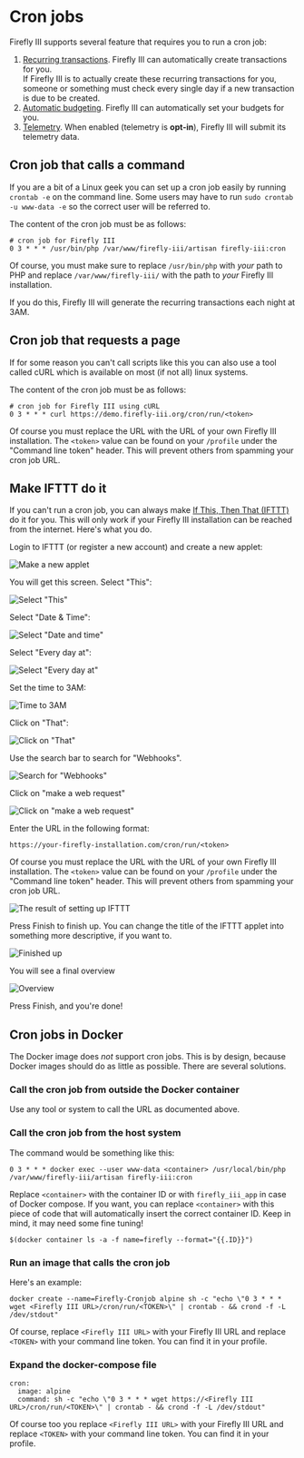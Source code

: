 # Cron jobs

Firefly III supports several feature that requires you to run a cron job:

1. [Recurring transactions](../advanced-concepts/recurring.md). Firefly III can automatically create transactions for you.  
  If Firefly III is to actually create these recurring transactions for you, someone or something must check every single day if a new transaction is due to be created.
2. [Automatic budgeting](../concepts/budgets.md). Firefly III can automatically set your budgets for you.
3. [Telemetry](../support/telemetry.md). When enabled (telemetry is **opt-in**), Firefly III will submit its telemetry data.

## Cron job that calls a command

If you are a bit of a Linux geek you can set up a cron job easily by running `crontab -e` on the command line. Some users may have to run `sudo crontab -u www-data -e` so the correct user will be referred to.

The content of the cron job must be as follows:

```   
# cron job for Firefly III
0 3 * * * /usr/bin/php /var/www/firefly-iii/artisan firefly-iii:cron
```

Of course, you must make sure to replace `/usr/bin/php` with *your* path to PHP and replace `/var/www/firefly-iii/` with the path to *your* Firefly III installation.

If you do this, Firefly III will generate the recurring transactions each night at 3AM. 

## Cron job that requests a page

If for some reason you can't call scripts like this you can also use a tool called cURL which is available on most (if not all) linux systems. 

The content of the cron job must be as follows:

```
# cron job for Firefly III using cURL
0 3 * * * curl https://demo.firefly-iii.org/cron/run/<token>
```

Of course you must replace the URL with the URL of your own Firefly III installation. The `<token>` value can be found on your `/profile` under the "Command line token" header. This will prevent others from spamming your cron job URL.

## Make IFTTT do it

If you can't run a cron job, you can always make [If This, Then That (IFTTT)](https://ifttt.com) do it for you. This will only work if your Firefly III installation can be reached from the internet. Here's what you do.

Login to IFTTT (or register a new account) and create a new applet:

![Make a new applet](images/ifttt-applet.png)

You will get this screen. Select "This":

![Select "This"](images/ifttt-this.png)

Select "Date & Time":

![Select "Date and time"](images/ifttt-dt.png)

Select "Every day at":

![Select "Every day at"](images/ifttt-eda.png)

Set the time to 3AM:

![Time to 3AM](images/ifttt-4am.png)

Click on "That":

![Click on "That"](images/ifttt-that.png)

Use the search bar to search for "Webhooks".

![Search for "Webhooks"](images/ifttt-webhooks.png)

Click on "make a web request"

![Click on "make a web request"](images/ifttt-request.png)

Enter the URL in the following format:

`https://your-firefly-installation.com/cron/run/<token>`

Of course you must replace the URL with the URL of your own Firefly III installation. The `<token>` value can be found on your `/profile` under the "Command line token" header. This will prevent others from spamming your cron job URL.

![The result of setting up IFTTT](images/ifttt-result.png)

Press Finish to finish up. You can change the title of the IFTTT applet into something more descriptive, if you want to.

![Finished up](images/ifttt-finish.png)

You will see a final overview

![Overview](images/ifttt-overview.png)

Press Finish, and you're done!

## Cron jobs in Docker

The Docker image does *not* support cron jobs. This is by design, because Docker images should do as little as possible. There are several solutions.

### Call the cron job from outside the Docker container

Use any tool or system to call the URL as documented above.

### Call the cron job from the host system

The command would be something like this:

```
0 3 * * * docker exec --user www-data <container> /usr/local/bin/php /var/www/firefly-iii/artisan firefly-iii:cron
```

Replace `<container>` with the container ID or with `firefly_iii_app` in case of Docker compose. If you want, you can replace `<container>` with this piece of code that will automatically insert the correct container ID. Keep in mind, it may need some fine tuning!

```
$(docker container ls -a -f name=firefly --format="{{.ID}}")
```

### Run an image that calls the cron job

Here's an example:

```
docker create --name=Firefly-Cronjob alpine sh -c "echo \"0 3 * * * wget <Firefly III URL>/cron/run/<TOKEN>\" | crontab - && crond -f -L /dev/stdout"
```

Of course, replace `<Firefly III URL>` with your Firefly III URL and replace `<TOKEN>` with your command line token. You can find it in your profile.

### Expand the docker-compose file

```
cron:
  image: alpine
  command: sh -c "echo \"0 3 * * * wget https://<Firefly III URL>/cron/run/<TOKEN>\" | crontab - && crond -f -L /dev/stdout"
```

Of course too you replace `<Firefly III URL>` with your Firefly III URL and replace `<TOKEN>` with your command line token. You can find it in your profile.
